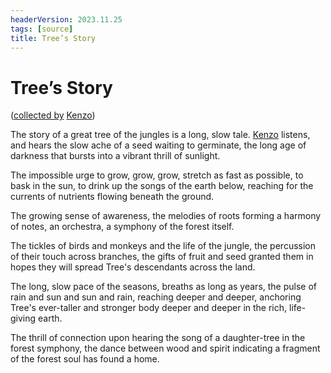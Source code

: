 ```yaml
---
headerVersion: 2023.11.25
tags: [source]
title: Tree’s Story
---
```

# Tree’s Story
([collected by](<../session-notes/session-64-dufr.md>) [Kenzo](<../../../people/pcs/dunmar-fellowship/kenzo.md>))

The story of a great tree of the jungles is a long, slow tale. [Kenzo](<../../../people/pcs/dunmar-fellowship/kenzo.md>) listens, and hears the slow ache of a seed waiting to germinate, the long age of darkness that bursts into a vibrant thrill of sunlight. 

The impossible urge to grow, grow, grow, stretch as fast as possible, to bask in the sun, to drink up the songs of the earth below, reaching for the currents of nutrients flowing beneath the ground. 

The growing sense of awareness, the melodies of roots forming a harmony of notes, an orchestra, a symphony of the forest itself. 

The tickles of birds and monkeys and the life of the jungle, the percussion of their touch across branches, the gifts of fruit and seed granted them in hopes they will spread Tree's descendants across the land. 

The long, slow pace of the seasons, breaths as long as years, the pulse of rain and sun and sun and rain, reaching deeper and deeper, anchoring Tree's ever-taller and stronger body deeper and deeper in the rich, life-giving earth.  

The thrill of connection upon hearing the song of a daughter-tree in the forest symphony, the dance between wood and spirit indicating a fragment of the forest soul has found a home. 
